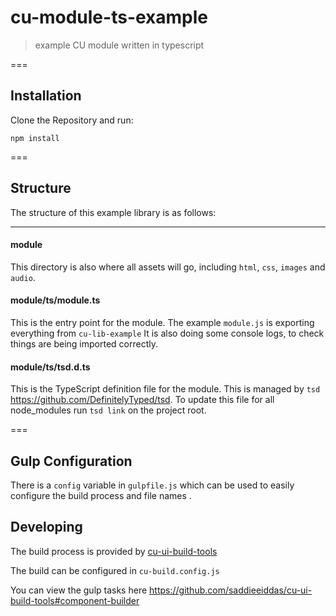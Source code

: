 cu-module-ts-example
====================

> example CU module written in typescript

===

Installation
------------

Clone the Repository and run:

```
npm install
```

===


Structure
---------

The structure of this example library is as follows:

---

#### module

This directory is also where all assets will go, including `html`, `css`, `images` and `audio`.


#### module/ts/module.ts

This is the entry point for the module.
The example `module.js` is exporting everything from `cu-lib-example`
It is also doing some console logs, to check things are being imported correctly.


#### module/ts/tsd.d.ts

This is the TypeScript definition file for the module. This is managed by `tsd` https://github.com/DefinitelyTyped/tsd.
To update this file for all node_modules run `tsd link` on the project root.


===

Gulp Configuration
------------------

There is a `config` variable in `gulpfile.js` which can be used to easily configure the build process and file names .



Developing
----------

The build process is provided by [cu-ui-build-tools](https://github.com/saddieeiddas/cu-ui-build-tools#component-builder)

The build can be configured in `cu-build.config.js`

You can view the gulp tasks here https://github.com/saddieeiddas/cu-ui-build-tools#component-builder

